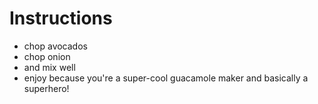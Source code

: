 # Instructions

- chop avocados
- chop onion
- and mix well
- enjoy because you're a super-cool guacamole maker and basically a superhero!
